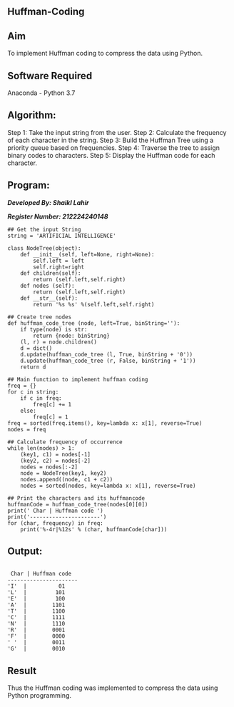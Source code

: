 ## Huffman-Coding
## Aim
To implement Huffman coding to compress the data using Python.

## Software Required
Anaconda - Python 3.7

## Algorithm:
Step 1: Take the input string from the user.
Step 2: Calculate the frequency of each character in the string.
Step 3: Build the Huffman Tree using a priority queue based on frequencies.
Step 4: Traverse the tree to assign binary codes to characters.
Step 5: Display the Huffman code for each character.

## Program:

***Developed By: Shaikl Lahir***

***Register Number: 212224240148***

```
## Get the input String
string = 'ARTIFICIAL INTELLIGENCE'

class NodeTree(object):
    def __init__(self, left=None, right=None): 
        self.left = left
        self.right=right
    def children(self):
        return (self.left,self.right)
    def nodes (self):
        return (self.left,self.right)
    def __str__(self):
        return '%s %s' %(self.left,self.right)
```
```
## Create tree nodes
def huffman_code_tree (node, left=True, binString=''):
    if type(node) is str:
        return {node: binString}
    (l, r) = node.children()
    d = dict()
    d.update(huffman_code_tree (l, True, binString + '0'))
    d.update(huffman_code_tree (r, False, binString + '1'))
    return d
```
```
## Main function to implement huffman coding
freq = {}
for c in string:
    if c in freq:
        freq[c] += 1
    else:
        freq[c] = 1
freq = sorted(freq.items(), key=lambda x: x[1], reverse=True)
nodes = freq
```
```
## Calculate frequency of occurrence
while len(nodes) > 1:
    (key1, c1) = nodes[-1]
    (key2, c2) = nodes[-2]
    nodes = nodes[:-2]
    node = NodeTree(key1, key2)
    nodes.append((node, c1 + c2))
    nodes = sorted(nodes, key=lambda x: x[1], reverse=True)
```
```
## Print the characters and its huffmancode
huffmanCode = huffman_code_tree(nodes[0][0])
print(' Char | Huffman code ') 
print('----------------------')
for (char, frequency) in freq:
    print('%-4r|%12s' % (char, huffmanCode[char]))
   ``` 
## Output:
```

 Char | Huffman code 
----------------------
'I'  |          01
'L'  |         101
'E'  |         100
'A'  |        1101
'T'  |        1100
'C'  |        1111
'N'  |        1110
'R'  |        0001
'F'  |        0000
' '  |        0011
'G'  |        0010
```
## Result
Thus the Huffman coding was implemented to compress the data using Python programming.

